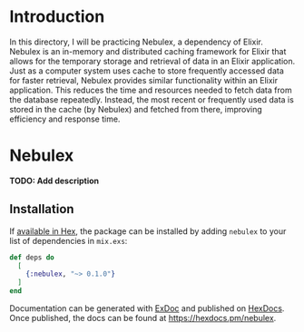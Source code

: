 # Introduction
In this directory, I will be practicing Nebulex, a dependency of Elixir. Nebulex is an in-memory and distributed caching framework for Elixir that allows for the temporary storage and retrieval of data in an Elixir application. Just as a computer system uses cache to store frequently accessed data for faster retrieval, Nebulex provides similar functionality within an Elixir application. This reduces the time and resources needed to fetch data from the database repeatedly. Instead, the most recent or frequently used data is stored in the cache (by Nebulex) and fetched from there, improving efficiency and response time.

# Nebulex

**TODO: Add description**

## Installation

If [available in Hex](https://hex.pm/docs/publish), the package can be installed
by adding `nebulex` to your list of dependencies in `mix.exs`:

```elixir
def deps do
  [
    {:nebulex, "~> 0.1.0"}
  ]
end
```

Documentation can be generated with [ExDoc](https://github.com/elixir-lang/ex_doc)
and published on [HexDocs](https://hexdocs.pm). Once published, the docs can
be found at <https://hexdocs.pm/nebulex>.

